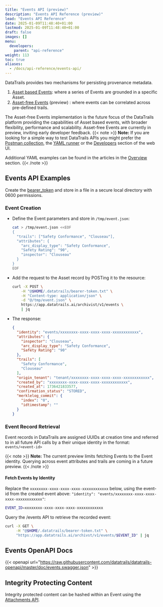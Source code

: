 ```yaml
---
title: "Events API (preview)"
description: "Events API Reference (preview)"
lead: "Events API Reference"
date: 2025-01-09T11:48:40+01:00
lastmod: 2025-01-09T11:48:40+01:00
draft: false
images: []
menu: 
  developers:
    parent: "api-reference"
weight: 113
toc: true
aliases: 
  - /docs/api-reference/events-api/
---
```

DataTrails provides two mechanisms for persisting provenance metadata.

1. [Asset based Events](/developers/api-reference/asset-events-api): where a series of Events are grounded in a specific Asset.
1. [Asset-free Events](/developers/api-reference/events-api) (preview) : where events can be correlated across pre-defined trails.

The Asset-free Events implementation is the future focus of the DataTrails platform providing the capabilities of Asset based events, with broader flexibility, performance and scalability.
Asset-free Events are currently in preview, inviting early developer feedback.
{{< note >}}
**Note:** If you are looking for a simple way to test DataTrails APIs you might prefer the [Postman collection](https://www.postman.com/datatrails-inc/workspace/datatrails-public/overview), the [YAML runner](/developers/yaml-reference/story-runner-components/) or the [Developers](https://app.datatrails.ai) section of the web UI.

Additional YAML examples can be found in the articles in the [Overview](/platform/overview/introduction/) section.
{{< /note >}}

## Events API Examples

Create the [bearer_token](/developers/developer-patterns/getting-access-tokens-using-app-registrations) and store in a file in a secure local directory with 0600 permissions.

### Event Creation

- Define the Event parameters and store in `/tmp/event.json`:

  ```bash
  cat > /tmp/event.json <<EOF
  {
    "trails": ["Safety Conformance", "Clouseau"],
    "attributes": {
      "arc_display_type": "Safety Conformance",
      "Safety Rating": "90",
      "inspector": "Clouseau"
    }
  }
  EOF
  ```

- Add the request to the Asset record by POSTing it to the resource:

  ```bash
  curl -X POST \
      -H "@$HOME/.datatrails/bearer-token.txt" \
      -H "Content-type: application/json" \
      -d "@/tmp/event.json" \
      https://app.datatrails.ai/archivist/v1/events \
      | jq
  ```

- The response:

  ```json
  {
    "identity": "events/xxxxxxxx-xxxx-xxxx-xxxx-xxxxxxxxxxxx",
    "attributes": {
      "inspector": "Clouseau",
      "arc_display_type": "Safety Conformance",
      "Safety Rating": "90"
    },
    "trails": [
      "Safety Conformance",
      "Clouseau"
    ],
    "origin_tenant": "tenant/xxxxxxxx-xxxx-xxxx-xxxx-xxxxxxxxxxxx",
    "created_by": "xxxxxxxx-xxxx-xxxx-xxxx-xxxxxxxxxxxx",
    "created_at": 1736421833577,
    "confirmation_status": "STORED",
    "merklelog_commit": {
      "index": "0",
      "idtimestamp": ""
    }
  }
  ```

### Event Record Retrieval

Event records in DataTrails are assigned UUIDs at creation time and referred to in all future API calls by a their unique identity in the format: `events/<event-id>`

{{< note >}}
**Note:** The current preview limits fetching Events to the Event identity.
Querying across event attributes and trails are coming in a future preview.
{{< /note >}}

#### Fetch Events by Identity

Replace the `xxxxxxxx-xxxx-xxxx-xxxx-xxxxxxxxxxxx` below, using the event-id from the created event above: `"identity": "events/xxxxxxxx-xxxx-xxxx-xxxx-xxxxxxxxxxxx"`:

```bash
EVENT_ID=xxxxxxxx-xxxx-xxxx-xxxx-xxxxxxxxxxxx
```

Query the /events API to retrieve the recorded event:

```bash
curl -X GET \
     -H "@$HOME/.datatrails/bearer-token.txt" \
     "https://app.datatrails.ai/archivst/v1/events/$EVENT_ID" | jq
```

## Events OpenAPI Docs

{{< openapi url="https://raw.githubusercontent.com/datatrails/datatrails-openapi/master/doc/events.swagger.json" >}}

## Integrity Protecting Content

Integrity protected content can be hashed within an Event using the [Attachments API](/developers/api-reference/attachments-api/).
